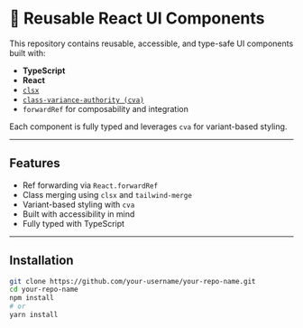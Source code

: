 # 🧩 Reusable React UI Components

This repository contains reusable, accessible, and type-safe UI components built with:

- **TypeScript**
- **React**
- [`clsx`](https://github.com/lukeed/clsx)
- [`class-variance-authority (cva)`](https://cva.style/)
- `forwardRef` for composability and integration

Each component is fully typed and leverages `cva` for variant-based styling.

---

## Features

-  Ref forwarding via `React.forwardRef`
-  Class merging using `clsx` and `tailwind-merge`
-  Variant-based styling with `cva`
-  Built with accessibility in mind
-  Fully typed with TypeScript

---

## Installation

```bash
git clone https://github.com/your-username/your-repo-name.git
cd your-repo-name
npm install
# or
yarn install
```
